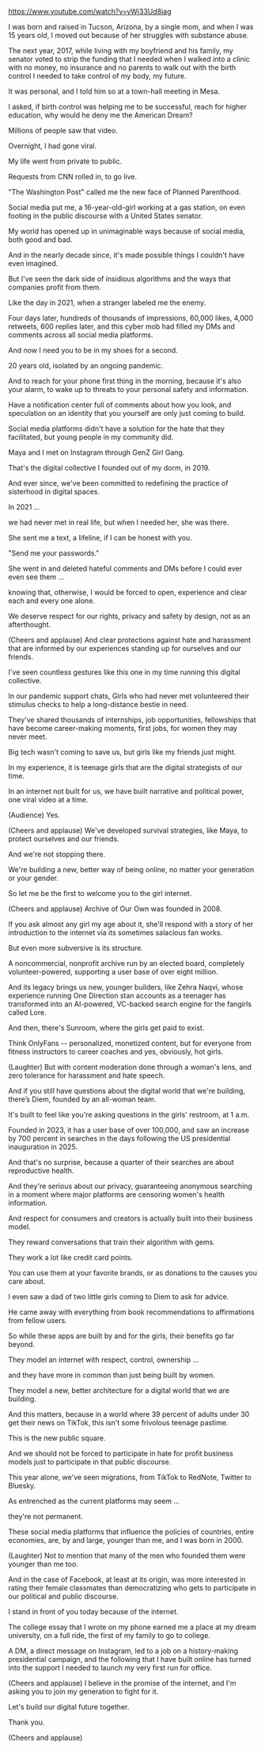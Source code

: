 https://www.youtube.com/watch?v=yWj33Ud8iag 

I was born and raised in Tucson, Arizona, by a single mom, and when I was 15 years old, I moved out because of her struggles with substance abuse.

The next year, 2017, while living with my boyfriend and his family, my senator voted to strip the funding that I needed when I walked into a clinic with no money, no insurance and no parents to walk out with the birth control I needed to take control of my body, my future.

It was personal, and I told him so at a town-hall meeting in Mesa.

I asked, if birth control was helping me to be successful, reach for higher education, why would he deny me the American Dream?

Millions of people saw that video.

Overnight, I had gone viral.

My life went from private to public.

Requests from CNN rolled in, to go live.

"The Washington Post" called me the new face of Planned Parenthood.

Social media put me, a 16-year-old-girl working at a gas station, on even footing in the public discourse with a United States senator.

My world has opened up in unimaginable ways because of social media, both good and bad.

And in the nearly decade since, it's made possible things I couldn't have even imagined.

But I've seen the dark side of insidious algorithms and the ways that companies profit from them.

Like the day in 2021, when a stranger labeled me the enemy.

Four days later, hundreds of thousands of impressions, 60,000 likes, 4,000 retweets, 600 replies later, and this cyber mob had filled my DMs and comments across all social media platforms.

And now I need you to be in my shoes for a second.

20 years old, isolated by an ongoing pandemic.

And to reach for your phone first thing in the morning, because it's also your alarm, to wake up to threats to your personal safety and information.

Have a notification center full of comments about how you look, and speculation on an identity that you yourself are only just coming to build.

Social media platforms didn't have a solution for the hate that they facilitated, but young people in my community did.

Maya and I met on Instagram through GenZ Girl Gang.

That's the digital collective I founded out of my dorm, in 2019.

And ever since, we've been committed to redefining the practice of sisterhood in digital spaces.

In 2021 ...

we had never met in real life, but when I needed her, she was there.

She sent me a text, a lifeline, if I can be honest with you.

"Send me your passwords."

She went in and deleted hateful comments and DMs before I could ever even see them ...

knowing that, otherwise, I would be forced to open, experience and clear each and every one alone.

We deserve respect for our rights, privacy and safety by design, not as an afterthought.

(Cheers and applause) And clear protections against hate and harassment that are informed by our experiences standing up for ourselves and our friends.

I've seen countless gestures like this one in my time running this digital collective.

In our pandemic support chats, Girls who had never met volunteered their stimulus checks to help a long-distance bestie in need.

They've shared thousands of internships, job opportunities, fellowships that have become career-making moments, first jobs, for women they may never meet.

Big tech wasn't coming to save us, but girls like my friends just might.

In my experience, it is teenage girls that are the digital strategists of our time.

In an internet not built for us, we have built narrative and political power, one viral video at a time.

(Audience) Yes.

(Cheers and applause) We've developed survival strategies, like Maya, to protect ourselves and our friends.

And we're not stopping there.

We're building a new, better way of being online, no matter your generation or your gender.

So let me be the first to welcome you to the girl internet.

(Cheers and applause) Archive of Our Own was founded in 2008.

If you ask almost any girl my age about it, she'll respond with a story of her introduction to the internet via its sometimes salacious fan works.

But even more subversive is its structure.

A noncommercial, nonprofit archive run by an elected board, completely volunteer-powered, supporting a user base of over eight million.

And its legacy brings us new, younger builders, like Zehra Naqvi, whose experience running One Direction stan accounts as a teenager has transformed into an AI-powered, VC-backed search engine for the fangirls called Lore.

And then, there's Sunroom, where the girls get paid to exist.

Think OnlyFans -- personalized, monetized content, but for everyone from fitness instructors to career coaches and yes, obviously, hot girls.

(Laughter) But with content moderation done through a woman's lens, and zero tolerance for harassment and hate speech.

And if you still have questions about the digital world that we're building, there’s Diem, founded by an all-woman team.

It's built to feel like you're asking questions in the girls' restroom, at 1 a.m.

Founded in 2023, it has a user base of over 100,000, and saw an increase by 700 percent in searches in the days following the US presidential inauguration in 2025.

And that's no surprise, because a quarter of their searches are about reproductive health.

And they're serious about our privacy, guaranteeing anonymous searching in a moment where major platforms are censoring women's health information.

And respect for consumers and creators is actually built into their business model.

They reward conversations that train their algorithm with gems.

They work a lot like credit card points.

You can use them at your favorite brands, or as donations to the causes you care about.

I even saw a dad of two little girls coming to Diem to ask for advice.

He came away with everything from book recommendations to affirmations from fellow users.

So while these apps are built by and for the girls, their benefits go far beyond.

They model an internet with respect, control, ownership ...

and they have more in common than just being built by women.

They model a new, better architecture for a digital world that we are building.

And this matters, because in a world where 39 percent of adults under 30 get their news on TikTok, this isn't some frivolous teenage pastime.

This is the new public square.

And we should not be forced to participate in hate for profit business models just to participate in that public discourse.

This year alone, we've seen migrations, from TikTok to RedNote, Twitter to Bluesky.

As entrenched as the current platforms may seem ...

they're not permanent.

These social media platforms that influence the policies of countries, entire economies, are, by and large, younger than me, and I was born in 2000.

(Laughter) Not to mention that many of the men who founded them were younger than me too.

And in the case of Facebook, at least at its origin, was more interested in rating their female classmates than democratizing who gets to participate in our political and public discourse.

I stand in front of you today because of the internet.

The college essay that I wrote on my phone earned me a place at my dream university, on a full ride, the first of my family to go to college.

A DM, a direct message on Instagram, led to a job on a history-making presidential campaign, and the following that I have built online has turned into the support I needed to launch my very first run for office.

(Cheers and applause) I believe in the promise of the internet, and I'm asking you to join my generation to fight for it.

Let's build our digital future together.

Thank you.

(Cheers and applause)